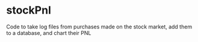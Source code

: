 # stockPnl
Code to take log files from purchases made on the stock market, add them to a database, and chart their PNL
